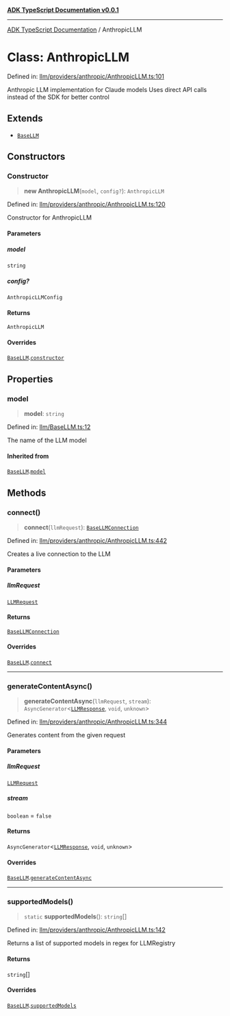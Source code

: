 [**ADK TypeScript Documentation v0.0.1**](../README.md)

***

[ADK TypeScript Documentation](../globals.md) / AnthropicLLM

# Class: AnthropicLLM

Defined in: [llm/providers/anthropic/AnthropicLLM.ts:101](https://github.com/pontus-devoteam/adk-typescript/blob/debe65286edf8e899c3500f5b5966544d2447b8d/src/llm/providers/anthropic/AnthropicLLM.ts#L101)

Anthropic LLM implementation for Claude models
Uses direct API calls instead of the SDK for better control

## Extends

- [`BaseLLM`](BaseLLM.md)

## Constructors

### Constructor

> **new AnthropicLLM**(`model`, `config?`): `AnthropicLLM`

Defined in: [llm/providers/anthropic/AnthropicLLM.ts:120](https://github.com/pontus-devoteam/adk-typescript/blob/debe65286edf8e899c3500f5b5966544d2447b8d/src/llm/providers/anthropic/AnthropicLLM.ts#L120)

Constructor for AnthropicLLM

#### Parameters

##### model

`string`

##### config?

`AnthropicLLMConfig`

#### Returns

`AnthropicLLM`

#### Overrides

[`BaseLLM`](BaseLLM.md).[`constructor`](BaseLLM.md#constructor)

## Properties

### model

> **model**: `string`

Defined in: [llm/BaseLLM.ts:12](https://github.com/pontus-devoteam/adk-typescript/blob/debe65286edf8e899c3500f5b5966544d2447b8d/src/llm/BaseLLM.ts#L12)

The name of the LLM model

#### Inherited from

[`BaseLLM`](BaseLLM.md).[`model`](BaseLLM.md#model)

## Methods

### connect()

> **connect**(`llmRequest`): [`BaseLLMConnection`](BaseLLMConnection.md)

Defined in: [llm/providers/anthropic/AnthropicLLM.ts:442](https://github.com/pontus-devoteam/adk-typescript/blob/debe65286edf8e899c3500f5b5966544d2447b8d/src/llm/providers/anthropic/AnthropicLLM.ts#L442)

Creates a live connection to the LLM

#### Parameters

##### llmRequest

[`LLMRequest`](LLMRequest.md)

#### Returns

[`BaseLLMConnection`](BaseLLMConnection.md)

#### Overrides

[`BaseLLM`](BaseLLM.md).[`connect`](BaseLLM.md#connect)

***

### generateContentAsync()

> **generateContentAsync**(`llmRequest`, `stream`): `AsyncGenerator`\<[`LLMResponse`](LLMResponse.md), `void`, `unknown`\>

Defined in: [llm/providers/anthropic/AnthropicLLM.ts:344](https://github.com/pontus-devoteam/adk-typescript/blob/debe65286edf8e899c3500f5b5966544d2447b8d/src/llm/providers/anthropic/AnthropicLLM.ts#L344)

Generates content from the given request

#### Parameters

##### llmRequest

[`LLMRequest`](LLMRequest.md)

##### stream

`boolean` = `false`

#### Returns

`AsyncGenerator`\<[`LLMResponse`](LLMResponse.md), `void`, `unknown`\>

#### Overrides

[`BaseLLM`](BaseLLM.md).[`generateContentAsync`](BaseLLM.md#generatecontentasync)

***

### supportedModels()

> `static` **supportedModels**(): `string`[]

Defined in: [llm/providers/anthropic/AnthropicLLM.ts:142](https://github.com/pontus-devoteam/adk-typescript/blob/debe65286edf8e899c3500f5b5966544d2447b8d/src/llm/providers/anthropic/AnthropicLLM.ts#L142)

Returns a list of supported models in regex for LLMRegistry

#### Returns

`string`[]

#### Overrides

[`BaseLLM`](BaseLLM.md).[`supportedModels`](BaseLLM.md#supportedmodels)
